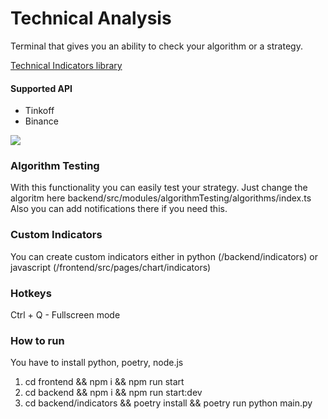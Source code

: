 # Technical Analysis 

Terminal that gives you an ability to check your algorithm or a strategy.

[Technical Indicators library](https://github.com/aduryagin/technical-analysis/tree/main/packages/technical-indicators)

#### Supported API
* Tinkoff
* Binance

<img src="./images/screenshot.gif" />

### Algorithm Testing
With this functionality you can easily test your strategy. Just change the algoritm here backend/src/modules/algorithmTesting/algorithms/index.ts Also you can add notifications there if you need this.

### Custom Indicators
You can create custom indicators either in python (/backend/indicators) or javascript (/frontend/src/pages/chart/indicators)

### Hotkeys
Ctrl + Q - Fullscreen mode

### How to run
You have to install python, poetry, node.js

1) cd frontend && npm i && npm run start
2) cd backend && npm i && npm run start:dev
3) cd backend/indicators && poetry install && poetry run python main.py
